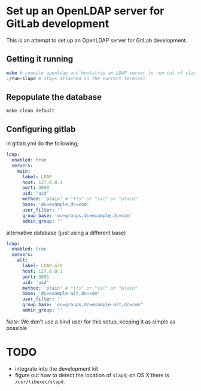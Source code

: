# Set up an OpenLDAP server for GitLab development

This is an attempt to set up an OpenLDAP server for GitLab development.

## Getting it running

```bash
make # compile openldap and bootstrap an LDAP server to run out of slapd.d
./run-slapd # stays attached in the current terminal
```

## Repopulate the database
```
make clean default
```

## Configuring gitlab

in gitlab.yml do the following;

```yaml
ldap:
  enabled: true
  servers:
    main:
      label: LDAP
      host: 127.0.0.1
      port: 3890
      uid: 'uid'
      method: 'plain' # "tls" or "ssl" or "plain"
      base: 'dc=example,dc=com'
      user_filter: ''
      group_base: 'ou=groups,dc=example,dc=com'
      admin_group: ''
```

alternative database (just using a different base)

```yaml
ldap:
  enabled: true
  servers:
    alt:
      label: LDAP-alt
      host: 127.0.0.1
      port: 3891
      uid: 'uid'
      method: 'plain' # "tls" or "ssl" or "plain"
      base: 'dc=example-alt,dc=com'
      user_filter: ''
      group_base: 'ou=groups,dc=example-alt,dc=com'
      admin_group: ''
```

*Note:* We don't use a bind user for this setup, keeping it as simple as possible

# TODO

- integrate into the development kit
- figure out how to detect the location of `slapd`; on OS X there is `/usr/libexec/slapd`.
